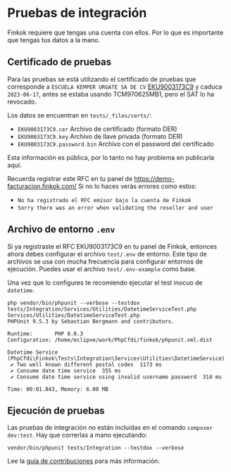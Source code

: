 # Pruebas de integración

Finkok requiere que tengas una cuenta con ellos. Por lo que es importante que tengas tus datos a la mano.

## Certificado de pruebas

Para las pruebas se está utilizando el certificado de pruebas que corresponde a `ESCUELA KEMPER URGATE SA DE CV`
[EKU9003173C9](https://wiki.finkok.com/lib/exe/fetch.php?media=csd_eku9003173c9_20190617131829.zip) y caduca
`2023-06-17`, antes se estaba usando TCM970625MB1, pero el SAT lo ha revocado.

Los datos se encuentran en `tests/_files/certs/`:

- `EKU9003173C9.cer` Archivo de certificado (formato DER)
- `EKU9003173C9.key` Archivo de llave privada (formato DER)
- `EKU9003173C9.password.bin` Archivo con el password del certificado

Esta información es pública, por lo tanto no hay problema en publicarla aquí.

Recuerda registrar este RFC en tu panel de <https://demo-facturacion.finkok.com/>
Si no lo haces verás errores como estos:
- `No ha registrado el RFC emisor bajo la cuenta de Finkok`
- `Sorry there was an error when validating the reseller and user`

## Archivo de entorno `.env`

Si ya registraste el RFC EKU9003173C9 en tu panel de Finkok, entonces ahora debes configurar
el archivo `test/.env` de entorno. Este tipo de archivos se usa con mucha frecuencia para configurar
entornos de ejecución. Puedes usar el archivo `test/.env-example` como base.

Una vez que lo configures te recomiendo ejecutar el test inocuo de `datetime`.

```text
php vendor/bin/phpunit --verbose --testdox tests/Integration/Services/Utilities/DatetimeServiceTest.php 
Services/Utilities/DatetimeServiceTest.php
PHPUnit 9.5.3 by Sebastian Bergmann and contributors.

Runtime:       PHP 8.0.3
Configuration: /home/eclipxe/work/PhpCfdi/finkok/phpunit.xml.dist

Datetime Service (PhpCfdi\Finkok\Tests\Integration\Services\Utilities\DatetimeService)
 ✔ Two well known different postal codes  1173 ms
 ✔ Consume date time service  355 ms
 ✔ Consume date time service using invalid username password  314 ms

Time: 00:01.843, Memory: 6.00 MB
```

## Ejecución de pruebas

Las pruebas de integración no están incluidas en el comando `composer dev:test`. Hay que correrlas a mano ejecutando:

```shell
vendor/bin/phpunit tests/Integration --testdox --verbose
```

Lee la [guía de contribuciones](../CONTRIBUTING.md) para más información.
